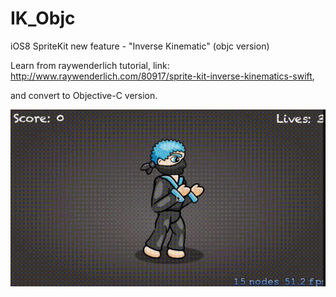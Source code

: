 IK_Objc
=======

iOS8 SpriteKit new feature - "Inverse Kinematic" (objc version)

Learn from raywenderlich tutorial, link: http://www.raywenderlich.com/80917/sprite-kit-inverse-kinematics-swift,

and convert to Objective-C version.

![](https://raw.githubusercontent.com/liu044100/IK_Objc/master/demo.gif)